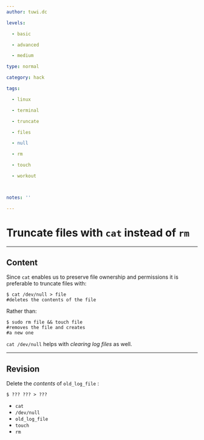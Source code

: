 ```yaml
---
author: tuwi.dc

levels:

  - basic

  - advanced

  - medium

type: normal

category: hack

tags:

  - linux

  - terminal

  - truncate

  - files

  - null

  - rm

  - touch

  - workout



notes: ''

---
```


# Truncate files with `cat` instead of `rm`

---

## Content

Since `cat` enables us to preserve file ownership and permissions it is preferable to truncate files with:

```
$ cat /dev/null > file
#deletes the contents of the file
```

Rather than:

```
$ sudo rm file && touch file
#removes the file and creates
#a new one
```

`cat /dev/null` helps with _clearing log files_ as well.

---

## Revision

Delete the _contents_ of `old_log_file` :

```
$ ??? ??? > ???
```

- `cat`
- `/dev/null`
- `old_log_file`
- `touch`
- `rm`
